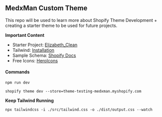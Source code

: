 ## MedxMan Custom Theme
This repo will be used to learn more about Shopify Theme Development + creating a starter theme to be used for future projects.


**Important Content**
+ Starter Project: [Elizabeth_Clean](https://github.com/polidario/Elizabeth_Clean)
+ Tailwind: [Installation](https://tailwindcss.com/docs/installation)
+ Sample Schema: [Shopify Docs](https://shopify.dev/docs/themes/architecture/sections/section-schema)
+ Free Icons: [HeroIcons](https://heroicons.com/)

#### Commands

```
npm run dev
```

```
shopify theme dev --store=theme-testing-medxman.myshopify.com
```

**Keep Tailwind Running**

```
npx tailwindcss -i ./src/tailwind.css -o ./dist/output.css --watch
```
